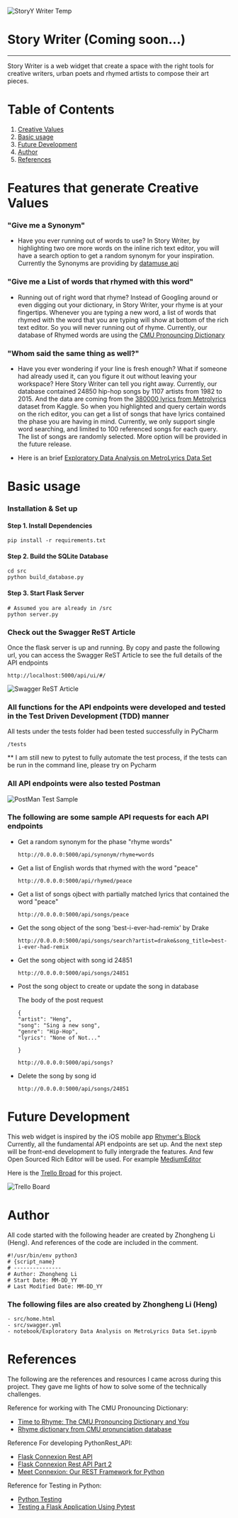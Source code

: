 ![StoryY Writer Temp](Doc_Images/Story_writer_home_Screen_Temp.png?raw=true "StoryY Writer Temp Home Screen")

# Story Writer (Coming soon...)
-----------------
Story Writer is a web widget that create a space with the right tools for creative writers, urban poets and rhymed artists to compose their art pieces.  


# Table of Contents
1. [Creative Values](README.md#creative-values)
2. [Basic usage](README.md#basic-usage)
3. [Future Development](README.md#future-development)
4. [Author](README.md#author)
5. [References](README.md#references)


# Features that generate Creative Values

### "Give me a Synonym" 
  - Have you ever running out of words to use? In Story Writer, by highlighting two ore more words on the inline rich text editor, you will have a search option to get a random synonym for your inspiration. Currently the Synonyms are providing by [datamuse api](https://www.datamuse.com/api/) 

  
### "Give me a List of words that rhymed with this word" 
  - Running out of right word that rhyme? Instead of Googling around or even digging out your dictionary, in Story Writer, your rhyme is at your fingertips. Whenever you are typing a new word, a list of words that rhymed with the word that you are typing will show at bottom of the rich text editor. So you will never running out of rhyme. Currently, our database of Rhymed words are using the [CMU Pronouncing Dictionary](http://www.speech.cs.cmu.edu/cgi-bin/cmudict#about)
  

  
 ### "Whom said the same thing as well?" 
  - Have you ever wondering if your line is fresh enough? What if someone had already used it, can you figure it out without leaving your workspace? Here Story Writer can tell you right away. Currently, our database contained 24850 hip-hop songs by 1107 artists from 1982 to 2015. And the data are coming from the [380000 lyrics from Metrolyrics](https://www.kaggle.com/gyani95/380000-lyrics-from-metrolyrics) dataset from Kaggle. So when you highlighted and query certain words on the rich editor, you can get a list of songs that have lyrics contained the phase you are having in mind. Currently, we only support single word searching, and limited to 100 referenced songs for each query. The list of songs are randomly selected. More option will be provided in the future release. 

  - Here is an brief [Exploratory Data Analysis on MetroLyrics Data Set](https://github.com/heng2j/Story_Writer/blob/master/notebook/Exploratory%20Data%20Analysis%20on%20MetroLyrics%20Data%20Set.ipynb) 

  


# Basic usage

### Installation & Set up

#### Step 1. Install Dependencies 

    pip install -r requirements.txt

#### Step 2. Build the SQLite Database
    cd src
    python build_database.py 

#### Step 3. Start Flask Server
    # Assumed you are already in /src
    python server.py
    
### Check out the Swagger ReST Article  
  Once the flask server is up and running. By copy and paste the following url, you can access the Swagger ReST Article to see the full details of the API endpoints
  
    http://localhost:5000/api/ui/#/
 
 
 ![Swagger ReST Article](Doc_Images/Swagger%20ReST%20Article.png?raw=true "Swagger ReST Article ")
 
 
### All functions for the API endpoints were developed and tested in the Test Driven Development (TDD) manner
  All tests under the tests folder had been tested successfully in PyCharm
  
    /tests 
    
   ** I am still new to pytest to fully automate the test process, if the tests can be run in the command line, please try on Pycharm

### All API endpoints were also tested Postman

  ![PostMan Test Sample ](Doc_Images/song_search_Postman_test.png?raw=true "PostMan Test Sample for song seraching with song title and artist name")
  
### The following are some sample API requests for each API endpoints

 - Get a random synonym for the phase "rhyme words"
       
       http://0.0.0.0:5000/api/synonym/rhyme+words

 - Get a list of English words that rhymed with the word "peace" 
       
       http://0.0.0.0:5000/api/rhymed/peace
       
  - Get a list of songs ojbect with partially matched lyrics that contained the word "peace" 
       
        http://0.0.0.0:5000/api/songs/peace
         
  - Get the song object of the song 'best-i-ever-had-remix' by Drake
       
        http://0.0.0.0:5000/api/songs/search?artist=drake&song_title=best-i-ever-had-remix
        
  - Get the song object with song id 24851
        
        http://0.0.0.0:5000/api/songs/24851
        
           
  - Post the song object to create or update the song in database
  
    The body of the post request
  
        {
        "artist": "Heng",
        "song": "Sing a new song",
        "genre": "Hip-Hop",
        "lyrics": "None of Not..."
	
        }
        
        http://0.0.0.0:5000/api/songs?
        
  - Delete the song by song id
        
        http://0.0.0.0:5000/api/songs/24851
        

 # Future Development
 
 This web widget is inspired by the iOS mobile app [Rhymer's Block](https://appsite.skygear.io/rhymer_s_block/)
 Currently, all the fundamental API endpoints are set up. And the next step will be front-end development to fully intergrade the features. And few Open Sourced Rich Editor will be used. For example [MediumEditor](https://github.com/yabwe/medium-editor)
 
 Here is the [Trello Broad](https://trello.com/b/yZ2EeRUG/storywriter) for this project. 
 
  ![Trello Board](Doc_Images/Trello_board.png?raw=true "Trello Board")
 
 
 
 # Author
 All code started with the following header are created by Zhongheng Li (Heng). And references of the code are included in the comment.
 
    #!/usr/bin/env python3
    # {script_name}
    # ---------------
    # Author: Zhongheng Li
    # Start Date: MM-DD_YY
    # Last Modified Date: MM-DD_YY
 
 ### The following files are also created by Zhongheng Li (Heng)
    - src/home.html
    - src/swagger.yml
    - notebook/Exploratory Data Analysis on MetroLyrics Data Set.ipynb

    
 # References
 
 The following are the references and resources I came across during this project. They gave me lights of how to solve some of the technically challenges.
 
 Reference for working with The CMU Pronouncing Dictionary:
- [Time to Rhyme: The CMU Pronouncing Dictionary and You](https://www.youtube.com/watch?v=W0pdPNh86H0)
- [Rhyme dictionary from CMU pronunciation database](https://stackoverflow.com/questions/15822832/rhyme-dictionary-from-cmu-pronunciation-database)

Reference For developing PythonRest_API: 
- [Flask Connexion Rest API](https://realpython.com/flask-connexion-rest-api/)
- [Flask Connexion Rest API Part 2](https://realpython.com/flask-connexion-rest-api-part-2/)
- [Meet Connexion: Our REST Framework for Python](https://jobs.zalando.com/tech/blog/meet-connexion-our-rest-framework-for-python/?gh_src=4n3gxh1)


Reference for Testing in Python:
- [Python Testing](https://realpython.com/python-testing/)
- [Testing a Flask Application Using Pytest](https://www.patricksoftwareblog.com/testing-a-flask-application-using-pytest/)

